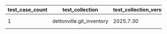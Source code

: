 | test_case_count | test_collection | test_collection_version | test_component | test_job_link | test_component_git_branch | test_component_git_commit_hash | test_case_id | test_date | test_description | test_failed | test_details_link |
| --- | --- | --- | --- | --- | --- | --- | --- | --- | --- | --- | --- |
| 1 | dettonville.git_inventory | 2025.7.30 | update_inventory | ljohnson:/Users/ljohnson/repos/ansible/ansible_collections/dettonville/git_inventory/tests/integration/targets | main | 09bb9bd | group01 | 2025-08-06T19:16:18Z | Add groups | True | [test details](./update_inventory/test.results/test_group01/test-results.detailed.yml) |

